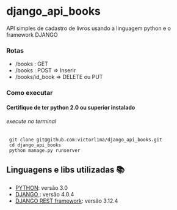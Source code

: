 # django_api_books

API simples de cadastro de livros usando a linguagem python e o framework DJANGO

### Rotas
-  /books : GET 
- /books : POST => Inserir
- /books/id_book =>  DELETE ou PUT
### Como executar
#### Certifique de ter python 2.0 ou superior instalado
 ###### execute no terminal  
     git clone git@github.com:victorl1ma/django_api_books.git
     cd django_api_books
     python manage.py runserver

## Linguagens e libs utilizadas :books:

- [PYTHON](https://www.python.org/): versão 3.0
- [DJANGO ](https://www.djangoproject.com/): versão 4.0.4
- [DJANGO REST framework](https://www.django-rest-framework.org/): versão 3.12.4
